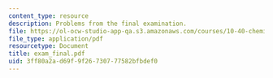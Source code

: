 ```yaml
---
content_type: resource
description: Problems from the final examination.
file: https://ol-ocw-studio-app-qa.s3.amazonaws.com/courses/10-40-chemical-engineering-thermodynamics-fall-2003/3ff80a2ad69f9f26730777582bfbdef0_exam_final.pdf
file_type: application/pdf
resourcetype: Document
title: exam_final.pdf
uid: 3ff80a2a-d69f-9f26-7307-77582bfbdef0
---
```


